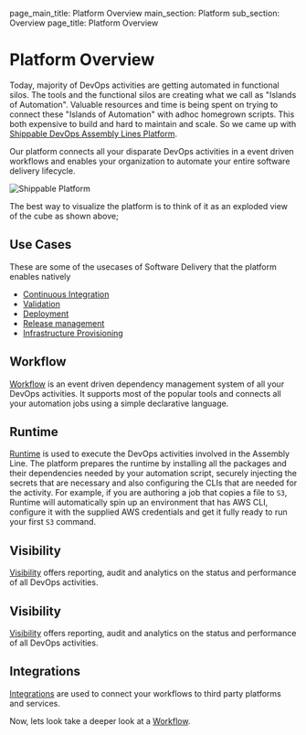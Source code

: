 page_main_title: Platform Overview
main_section: Platform
sub_section: Overview
page_title: Platform Overview

# Platform Overview
Today, majority of DevOps activities are getting automated in functional silos. The tools and the functional silos are creating what we call as "Islands of Automation". Valuable resources and time is being spent on trying to connect these "Islands of Automation" with adhoc homegrown scripts. This both expensive to build and hard to maintain and scale. So we came up with [Shippable DevOps Assembly Lines Platform](https://www.shippable.com/devops-assembly-lines.html).

Our platform connects all your disparate DevOps activities in a event driven workflows and enables your organization to automate your entire software delivery lifecycle.

<img src="/images/platform/platform/devops-cube.png" alt="Shippable Platform">

The best way to visualize the platform is to think of it as an exploded view of the cube as shown above;

## Use Cases
These are some of the usecases of Software Delivery that the platform enables natively

* [Continuous Integration](/ci/why-continuous-integration/)
* [Validation](/validate/devops-validate/)
* [Deployment](/deploy/why-deploy/)
* [Release management](/release/devops-release-management/)
* [Infrastructure Provisioning](/provision/why-infrastructure-provisioning/)


## Workflow
[Workflow](workflow-overview/) is an event driven dependency management system of all your DevOps activities. It supports most of the popular tools and connects all your automation jobs using a simple declarative language. 

## Runtime
[Runtime](/platform/job-runtime-overview/) is used to execute the DevOps activities involved in the Assembly Line. The platform prepares the runtime by installing all the packages and their dependencies needed by your automation script, securely injecting the secrets that are necessary and also configuring the CLIs that are needed for the activity. For example, if you are authoring a job that copies a file to `S3`, Runtime will automatically spin up an environment that has AWS CLI, configure it with the supplied AWS credentials and get it fully ready to run your first `S3` command.  

## Visibility
[Visibility]((/platform/visibility-overview/)) offers reporting, audit and analytics on the status and performance of all DevOps activities.

## Visibility
[Visibility]((/platform/visibility-overview/)) offers reporting, audit and analytics on the status and performance of all DevOps activities.

## Integrations
[Integrations](/platform/int-overview/) are used to connect your workflows to third party platforms and services.


Now, lets look take a deeper look at a [Workflow](/platform/workflow-overview/).
